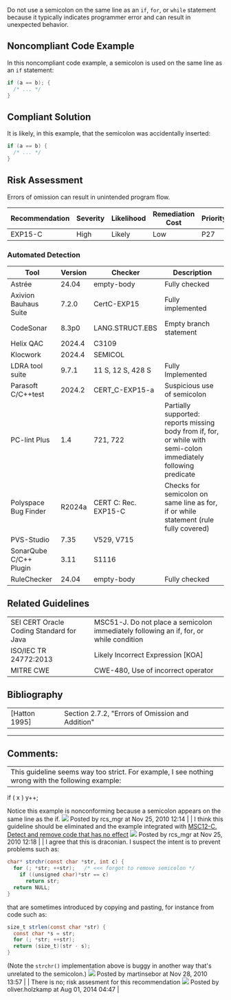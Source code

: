 Do not use a semicolon on the same line as an `if`, `for`, or `while` statement because it typically indicates programmer error and can result in unexpected behavior.
## Noncompliant Code Example
In this noncompliant code example, a semicolon is used on the same line as an `if` statement:
``` c
if (a == b); {
  /* ... */
}
```
## Compliant Solution
It is likely, in this example, that the semicolon was accidentally inserted:
``` c
if (a == b) {
  /* ... */
}
```
## Risk Assessment
Errors of omission can result in unintended program flow.

| Recommendation | Severity | Likelihood | Remediation Cost | Priority | Level |
| ----|----|----|----|----|----|
| EXP15-C | High | Likely | Low | P27 | L1 |

###  Automated Detection

| Tool | Version | Checker | Description |
| ----|----|----|----|
| Astrée | 24.04 | empty-body | Fully checked |
| Axivion Bauhaus Suite | 7.2.0 | CertC-EXP15 | Fully implemented |
| CodeSonar | 8.3p0 | LANG.STRUCT.EBS | Empty branch statement |
| Helix QAC | 2024.4 | C3109 |  |
| Klocwork | 2024.4 | SEMICOL |  |
| LDRA tool suite | 9.7.1 | 11 S, 12 S, 428 S | Fully Implemented |
| Parasoft C/C++test | 2024.2 | CERT_C-EXP15-a | Suspicious use of semicolon |
| PC-lint Plus | 1.4 | 721, 722 | Partially supported: reports missing body from if, for, or while with semi-colon immediately following predicate |
| Polyspace Bug Finder | R2024a | CERT C: Rec. EXP15-C | Checks for semicolon on same line as for, if or while statement (rule fully covered) |
| PVS-Studio | 7.35 | V529, V715 |  |
| SonarQube C/C++ Plugin | 3.11 | S1116 |  |
| RuleChecker | 24.04 | empty-body | Fully checked |

## Related Guidelines

|  |  |
| ----|----|
| SEI CERT Oracle Coding Standard for Java | MSC51-J. Do not place a semicolon immediately following an if, for, or while condition |
| ISO/IEC TR 24772:2013 | Likely Incorrect Expression [KOA] |
| MITRE CWE | CWE-480, Use of incorrect operator |

## Bibliography

|  |  |
| ----|----|
| [Hatton 1995] | Section 2.7.2, "Errors of Omission and Addition" |

------------------------------------------------------------------------
[](https://wiki.sei.cmu.edu/confluence/pages/viewpage.action?pageId=87152251) [](../c/Rec_%2003_%20Expressions%20_EXP_) [](https://wiki.sei.cmu.edu/confluence/pages/viewpage.action?pageId=87152223)
## Comments:

|  |
| ----|
| This guideline seems way too strict.  For example, I see nothing wrong with the following example:
if ( x ) y++;

Notice this example is nonconforming because a semicolon appears on the same line as the if.
![](images/icons/contenttypes/comment_16.png) Posted by rcs_mgr at Nov 25, 2010 12:14
\| \|
I think this guideline should be eliminated and the example integrated with [MSC12-C. Detect and remove code that has no effect](/confluence/pages/createpage.action?spaceKey=c&title=MSC12-C.+Detect+and+remove+code+that+has+no+effect)
![](images/icons/contenttypes/comment_16.png) Posted by rcs_mgr at Nov 25, 2010 12:18
\| \|
I agree that this is draconian. I suspect the intent is to prevent problems such as:
``` java
char* strchr(const char *str, int c) {
  for (; *str; ++str);   /* <<< forgot to remove semicolon */
    if ((unsigned char)*str == c)
      return str;
  return NULL;
}
```
that are sometimes introduced by copying and pasting, for instance from code such as:
``` java
size_t strlen(const char *str) {
  const char *s = str;
  for (; *str; ++str);
  return (size_t)(str - s);
}
```
(Note the `strchr()` implementation above is buggy in another way that's unrelated to the semicolon.)
![](images/icons/contenttypes/comment_16.png) Posted by martinsebor at Nov 28, 2010 13:57
\| \|
There is no; risk assesment for this recommendation
![](images/icons/contenttypes/comment_16.png) Posted by oliver.holzkamp at Aug 01, 2014 04:47
\|
